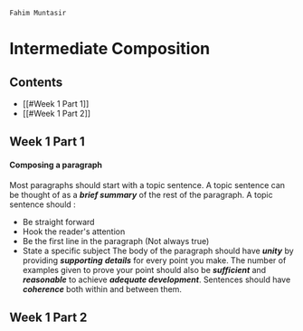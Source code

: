 `Fahim Muntasir`
# Intermediate Composition
## Contents 
- [[#Week 1 Part 1]]
- [[#Week 1 Part 2]]
## Week 1 Part 1
#### Composing a paragraph 
Most paragraphs should start with a topic sentence. A topic sentence can be thought of as a ***brief summary*** of the rest of the paragraph.
A topic sentence should :
- Be straight forward
- Hook the reader's attention
- Be the first line in the paragraph (Not always true)
- State a specific subject
The body of the paragraph should have ***unity*** by providing ***supporting*** ***details*** for every point you make. The number of examples given to prove your point should also be ***sufficient*** and ***reasonable*** to achieve ***adequate development***. Sentences should have ***coherence*** both within and between them.
## Week 1 Part 2

